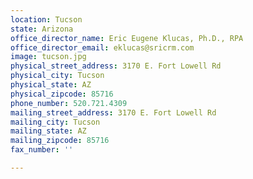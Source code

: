 ```yaml
---
location: Tucson
state: Arizona
office_director_name: Eric Eugene Klucas, Ph.D., RPA
office_director_email: eklucas@sricrm.com
image: tucson.jpg
physical_street_address: 3170 E. Fort Lowell Rd
physical_city: Tucson
physical_state: AZ
physical_zipcode: 85716
phone_number: 520.721.4309
mailing_street_address: 3170 E. Fort Lowell Rd
mailing_city: Tucson
mailing_state: AZ
mailing_zipcode: 85716
fax_number: ''

---
```

